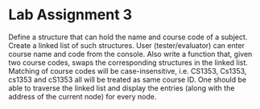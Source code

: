 # Lab Assignment 3
Define a structure that can hold the name and course code of a subject. Create a linked list of such structures. User (tester/evaluator) can enter course name and code from the console. Also write a function that, given two course codes, swaps the corresponding structures in the linked list. Matching of course codes will be case-insensitive, i.e. CS1353, Cs1353, cs1353 and cS1353 all will be treated as same course ID. One should be able to traverse the linked list and display the entries (along with the address of the current node) for every node.
